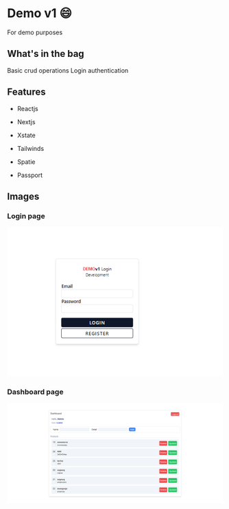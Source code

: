 # Demo v1 :smile:
 
  For demo purposes

## What's in the bag

Basic crud operations
Login authentication

## Features

- Reactjs
- Nextjs
- Xstate
- Tailwinds

- Spatie
- Passport

## Images

  ### Login page
  ![Login](https://github.com/crimsone/Demov1/blob/main/web-demo/public/login_page.png?raw=true)

  ### Dashboard page
  ![Dashboard](https://github.com/crimsone/Demov1/blob/main/web-demo/public/dashboard_page.png?raw=true)